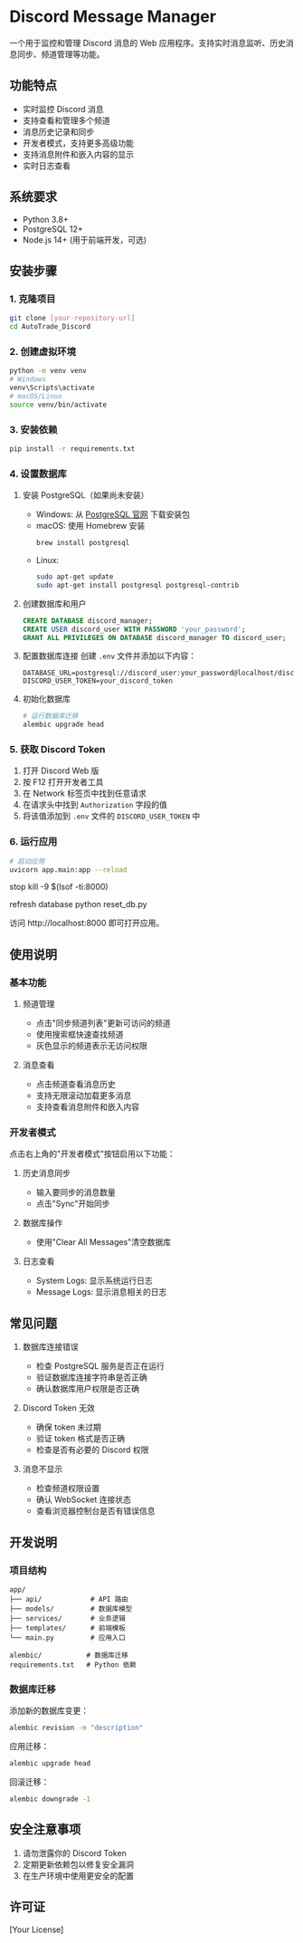 # Discord Message Manager

一个用于监控和管理 Discord 消息的 Web 应用程序。支持实时消息监听、历史消息同步、频道管理等功能。

## 功能特点

- 实时监控 Discord 消息
- 支持查看和管理多个频道
- 消息历史记录和同步
- 开发者模式，支持更多高级功能
- 支持消息附件和嵌入内容的显示
- 实时日志查看

## 系统要求

- Python 3.8+
- PostgreSQL 12+
- Node.js 14+ (用于前端开发，可选)

## 安装步骤

### 1. 克隆项目

```bash
git clone [your-repository-url]
cd AutoTrade_Discord
```

### 2. 创建虚拟环境

```bash
python -m venv venv
# Windows
venv\Scripts\activate
# macOS/Linux
source venv/bin/activate
```

### 3. 安装依赖

```bash
pip install -r requirements.txt
```

### 4. 设置数据库

1. 安装 PostgreSQL（如果尚未安装）
   - Windows: 从 [PostgreSQL 官网](https://www.postgresql.org/download/windows/) 下载安装包
   - macOS: 使用 Homebrew 安装
     ```bash
     brew install postgresql
     ```
   - Linux:
     ```bash
     sudo apt-get update
     sudo apt-get install postgresql postgresql-contrib
     ```

2. 创建数据库和用户
   ```sql
   CREATE DATABASE discord_manager;
   CREATE USER discord_user WITH PASSWORD 'your_password';
   GRANT ALL PRIVILEGES ON DATABASE discord_manager TO discord_user;
   ```

3. 配置数据库连接
   创建 `.env` 文件并添加以下内容：
   ```
   DATABASE_URL=postgresql://discord_user:your_password@localhost/discord_manager
   DISCORD_USER_TOKEN=your_discord_token
   ```

4. 初始化数据库
   ```bash
   # 运行数据库迁移
   alembic upgrade head
   ```

### 5. 获取 Discord Token

1. 打开 Discord Web 版
2. 按 F12 打开开发者工具
3. 在 Network 标签页中找到任意请求
4. 在请求头中找到 `Authorization` 字段的值
5. 将该值添加到 `.env` 文件的 `DISCORD_USER_TOKEN` 中

### 6. 运行应用

```bash
# 启动应用
uvicorn app.main:app --reload


```
stop
kill -9 $(lsof -ti:8000)

refresh database
python reset_db.py

访问 http://localhost:8000 即可打开应用。

## 使用说明

### 基本功能

1. 频道管理
   - 点击"同步频道列表"更新可访问的频道
   - 使用搜索框快速查找频道
   - 灰色显示的频道表示无访问权限

2. 消息查看
   - 点击频道查看消息历史
   - 支持无限滚动加载更多消息
   - 支持查看消息附件和嵌入内容

### 开发者模式

点击右上角的"开发者模式"按钮启用以下功能：

1. 历史消息同步
   - 输入要同步的消息数量
   - 点击"Sync"开始同步

2. 数据库操作
   - 使用"Clear All Messages"清空数据库

3. 日志查看
   - System Logs: 显示系统运行日志
   - Message Logs: 显示消息相关的日志

## 常见问题

1. 数据库连接错误
   - 检查 PostgreSQL 服务是否正在运行
   - 验证数据库连接字符串是否正确
   - 确认数据库用户权限是否正确

2. Discord Token 无效
   - 确保 token 未过期
   - 验证 token 格式是否正确
   - 检查是否有必要的 Discord 权限

3. 消息不显示
   - 检查频道权限设置
   - 确认 WebSocket 连接状态
   - 查看浏览器控制台是否有错误信息

## 开发说明

### 项目结构

```
app/
├── api/            # API 路由
├── models/         # 数据库模型
├── services/       # 业务逻辑
├── templates/      # 前端模板
└── main.py         # 应用入口

alembic/           # 数据库迁移
requirements.txt   # Python 依赖
```
 
### 数据库迁移

添加新的数据库变更：
```bash
alembic revision -m "description"
```

应用迁移：
```bash
alembic upgrade head
```

回滚迁移：
```bash
alembic downgrade -1
```

## 安全注意事项

1. 请勿泄露你的 Discord Token
2. 定期更新依赖包以修复安全漏洞
3. 在生产环境中使用更安全的配置

## 许可证

[Your License] 